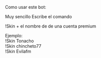 

Como usar este bot:

Muy sencillo
Escribe el comando

!Skin + el nombre de de una cuenta premium

Ejemplo:
<br>
!Skin Tonacho
<br>
!Skin chincheto77
<br>
!Skin Evilafm
